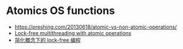 # Atomics OS functions
* https://preshing.com/20130618/atomic-vs-non-atomic-operations/
* [Lock-free multithreading with atomic operations](https://www.internalpointers.com/post/lock-free-multithreading-atomic-operations)
* [简化概念下的 lock-free 编程](https://zhuanlan.zhihu.com/p/53012280)